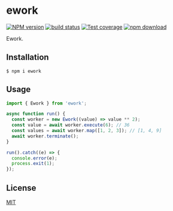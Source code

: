 # ework

[![NPM version][npm-image]][npm-url]
[![build status][travis-image]][travis-url]
[![Test coverage][codecov-image]][codecov-url]
[![npm download][download-image]][download-url]

Ework.

## Installation

`$ npm i ework`

## Usage

```js
import { Ework } from 'ework';

async function run() {
  const worker = new Ework((value) => value ** 2);
  const value = await worker.execute(6); // 36
  const values = await worker.map([1, 2, 3]); // [1, 4, 9]
  await worker.terminate();
}

run().catch((e) => {
  console.error(e);
  process.exit(1);
});
```

## License

[MIT](./LICENSE)

[npm-image]: https://img.shields.io/npm/v/ework.svg?style=flat-square
[npm-url]: https://www.npmjs.com/package/ework
[travis-image]: https://img.shields.io/travis/zakodium/ework/master.svg?style=flat-square
[travis-url]: https://travis-ci.com/zakodium/ework
[codecov-image]: https://img.shields.io/codecov/c/github/zakodium/ework.svg?style=flat-square
[codecov-url]: https://codecov.io/gh/zakodium/ework
[download-image]: https://img.shields.io/npm/dm/ework.svg?style=flat-square
[download-url]: https://www.npmjs.com/package/ework
